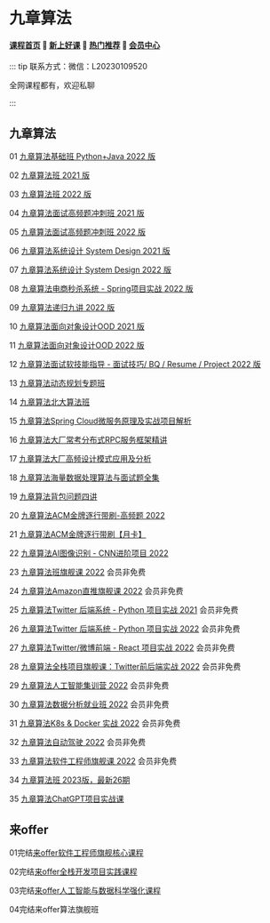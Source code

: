 # 九章算法

#### [**课程首页**](../../README.md) 💖 [**新上好课**](./xshk.md) 💖 [**热门推荐**](./rmtj.md) 💖 [**会员中心**](./vip.md)

::: tip
联系方式：微信：L20230109520

全网课程都有，欢迎私聊

 

:::

## 九章算法

01 [九章算法基础班 Python+Java 2022 版](https://www.jiuzhang.com/course/84)

02 [九章算法班 2021 版](https://www.jiuzhang.com/course/71)

03 [九章算法班 2022 版](https://www.jiuzhang.com/course/71)

04 [九章算法面试高频题冲刺班 2021 版](https://www.jiuzhang.com/course/80/)

05 [九章算法面试高频题冲刺班 2022 版](https://www.jiuzhang.com/course/80/)

06 [九章算法系统设计 System Design 2021 版](https://www.jiuzhang.com/course/77)

07 [九章算法系统设计 System Design 2022 版](https://www.jiuzhang.com/course/77)

08 [九章算法电商秒杀系统 - Spring项目实战 2022 版](https://www.jiuzhang.com/course/86/)

09 [九章算法递归九讲 2022 版](https://www.jiuzhang.com/course/94)

10 [九章算法面向对象设计OOD 2021 版](https://www.jiuzhang.com/course/40/)

11 [九章算法面向对象设计OOD 2022 版](https://www.jiuzhang.com/course/120)

12 [九章算法面试软技能指导 - 面试技巧/ BQ / Resume / Project 2022 版](https://www.jiuzhang.com/course/69/)

13 [九章算法动态规划专题班](https://www.jiuzhang.com/course/36/)

14 [九章算法北大算法班](https://www.jiuzhang.com/course/110/)

15 [九章算法Spring Cloud微服务原理及实战项目解析](https://www.jiuzhang.com/course/82/)

16 [九章算法大厂常考分布式RPC服务框架精讲](https://www.jiuzhang.com/course/83/)

17 [九章算法大厂高频设计模式应用及分析](https://www.jiuzhang.com/course/78/)

18 [九章算法海量数据处理算法与面试题全集](https://www.jiuzhang.com/course/56/)

19 [九章算法背包问题四讲](https://www.jiuzhang.com/course/32/)

20 [九章算法ACM金牌逐行带刷-高频题 2022](https://www.jiuzhang.com/course/111/)

21 [九章算法ACM金牌逐行带刷【月卡】](https://www.jiuzhang.com/course/128)

22 [九章算法AI图像识别 - CNN进阶项目 2022](https://www.jiuzhang.com/course/88)

23 [九章算法班旗舰课 2022](https://www.jiuzhang.com/premium-course/160/) 会员非免费

24 [九章算法Amazon直推旗舰课 2022](https://www.jiuzhang.com/premium-course/249) 会员非免费

25 [九章算法Twitter 后端系统 - Python 项目实战 2021](https://www.jiuzhang.com/course/89/) 会员非免费

26 [九章算法Twitter 后端系统 - Python 项目实战 2022](https://www.jiuzhang.com/course/89/) 会员非免费

27 [九章算法Twitter/微博前端 - React 项目实战 2022](https://www.jiuzhang.com/course/119) 会员非免费

28 [九章算法全栈项目旗舰课：Twitter前后端实战 2022](https://www.jiuzhang.com/premium-course/250/) 会员非免费

29 [九章算法人工智能集训营 2022](https://www.jiuzhang.com/course/20/) 会员非免费

30 [九章算法数据分析就业班 2022](https://www.jiuzhang.com/course/104/) 会员非免费

31 [九章算法K8s & Docker 实战 2022](https://www.jiuzhang.com/course/117) 会员非免费

32 [九章算法自动驾驶 2022](https://www.jiuzhang.com/course/115) 会员非免费

33 [九章算法软件工程师旗舰课 2022](https://www.jiuzhang.com/premium-course/159/) 会员非免费

34 [九章算法班 2023版，最新26期](https://www.jiuzhang.com/course/71)

35 [九章算法ChatGPT项目实战课](https://www.jiuzhang.com/course/150)

## 来offer

01完结[来offer软件工程师旗舰核心课程](https://www.laioffer.com/zh/course/software-development/)

02完结[来offer全栈开发项目实践课程](https://www.laioffer.com/zh/course/full-stack-development/)

03完结[来offer人工智能与数据科学强化课程](https://www.laioffer.com/zh/course/ai-and-data-engineering/)

04完结来offer算法旗舰班

